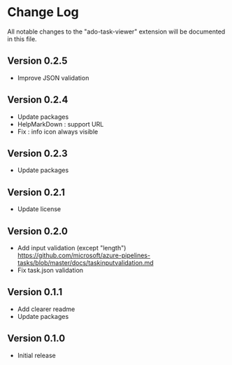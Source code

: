 # Change Log
All notable changes to the "ado-task-viewer" extension will be documented in this file.

## Version 0.2.5
- Improve JSON validation

## Version 0.2.4
- Update packages
- HelpMarkDown : support URL
- Fix : info icon always visible

## Version 0.2.3
- Update packages

## Version 0.2.1
- Update license

## Version 0.2.0
- Add input validation (except "length")
  https://github.com/microsoft/azure-pipelines-tasks/blob/master/docs/taskinputvalidation.md
- Fix task.json validation

## Version 0.1.1
- Add clearer readme
- Update packages

## Version 0.1.0
- Initial release